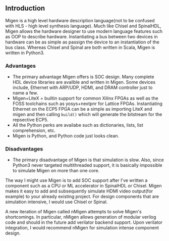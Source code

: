 ## Introduction

Migen is a high level hardware description language(not to be confused with HLS - high level synthesis language).
Much like Chisel and SpinalHDL, Migen allows the hardware designer to use modern language features such as OOP to describe hardware. 
Instantiating a bus between two devices in hardware can be as simple as passign the device to an instantiation of the bus class. Whereas Chisel and Spinal are both written in Scala, Migen is written in Python3.

### Advantages
 - The primary advantage Migen offers is SOC design. Many complete HDL device libraries are availble and written in Migen. 
 Some devices include, Ethernet with ARP/UDP, HDMI, and DRAM controller just to name a few. 
 - Migen+LiteX = builtin support for common Xilinx FPGAs as well as the FOSS toolchains such as yosys+nextpnr for Lattice FPGAs. Instantiating Ethernet on the ECP5 FPGA can be a simple as importing LiteX and migen and then calling ```build()``` which will generate the bitstream for the repsective ECP5.
 - All the Python perks are availabe such as dictionaries, lists, list comprehension, etc.
 - Migen is Python, and Python code just looks clean.

### Disadvantages
 - The primary disadvantage of Migen is that simulation is slow. Also, since Python3 never targeted multithreaded support, it is basically impossible to simulate Migen on more than one core.

The way I might use Migen is to add SOC support after I've written a component such as a CPU or ML accelerator in SpinalHDL or Chisel. Migen makes it easy to add and subsequently simulate HDMI video output(for example) to your already existing project. For design components that are simulation intensive, I would use Chisel or Spinal.

A new iteration of Migen called nMigen attempts to solve Migen's shortcomings. In particular, nMigen allows generation of modular verilog code and should in the future add verilator backend support. Upon verilator integration, I would recommend nMigen for simulation intense component design.

